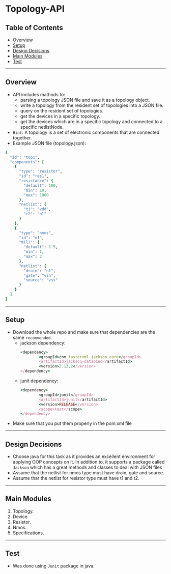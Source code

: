 # Topology-API
## Table of Contents
- [Overview](#Overview)
- [Setup](#Setup)
- [Design Decisions](#Design-Decisions)
- [Main Modules](#Main-Modules)
- [Test](#Test)
---
## Overview
+ API includes mathods to:
  - parsing a topology JSON file and save it as a topology object.
  - write a topology from the resident set of topologies into a JSON file.
  - query on the resident set of topologies.
  - get the devices in a specific topology.
  - get the devices which are in a specific topology and connected to a specific netlistNode.
+ `Hint`: A topology is a set of electronic components that are connected together.
+ Example JSON file (topology.json):
```ruby
{
  "id": "top1",
  "components": [
    {
      "type": "resistor",
      "id": "res1",
      "resistance": {
        "default": 100,
        "min": 10,
        "max": 1000
      },
      "netlist": {
        "t1": "vdd",
        "t2": "n1"
      }
    },
    {
      "type": "nmos",
      "id": "m1",
      "m(l)": {
        "default": 1.5,
        "min": 1,
        "max": 2
      },
      "netlist": {
        "drain": "n1",
        "gate": "vin",
        "source": "vss"
      }
    }
  ]
}
```
---
## Setup
+ Download the whole repo and make sure that dependencies are the same `recommended`.
  - jackson dependency:
    ```ruby
    <dependency>
            <groupId>com.fasterxml.jackson.core</groupId>
            <artifactId>jackson-databind</artifactId>
            <version>2.13.2</version>
    </dependency>
    ```
  - junit dependency:
    ```ruby
    <dependency>
            <groupId>junit</groupId>
            <artifactId>junit</artifactId>
            <version>RELEASE</version>
            <scope>test</scope>
    </dependency>
    ```
+ Make sure that you put them properly in the pom.xml file
---
## Design Decisions
+ Choose java for this task as it provides an excellent environment for applying OOP concepts on it. 
In addition to, it supports a package called `Jackson` which has a great methods and classes to deal with JSON files
+ Assume that the netlist for nmos type must have drain, gate and source.
+ Assume thar the netlist for resistor type must have t1 and t2.
---
## Main Modules
1. Topology.
2. Device.
3. Resistor.
4. Nmos.
5. Specifications.
---
## Test
+ Was done using `Junit` package in java.
